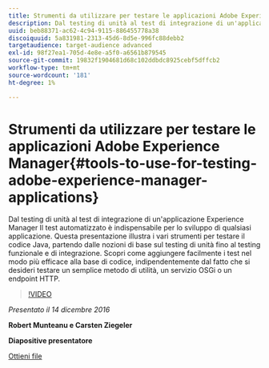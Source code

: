 ```yaml
---
title: Strumenti da utilizzare per testare le applicazioni Adobe Experience Manager
description: Dal testing di unità al test di integrazione di un'applicazione Experience Manager Il test automatizzato è indispensabile per lo sviluppo di qualsiasi applicazione. Questa presentazione illustra i vari strumenti per testare il codice Java, partendo dalle nozioni di base sul testing di unità fino al testing funzionale e di integrazione. Scopri come aggiungere facilmente i test nel modo più efficace alla base di codice, indipendentemente dal fatto che si desideri testare un semplice metodo di utilità, un servizio OSGi o un endpoint HTTP.
uuid: beb88371-ac62-4c94-9115-886455778a38
discoiquuid: 5a831981-2313-45d6-8d5e-996fc88debb2
targetaudience: target-audience advanced
exl-id: 98f27ea1-705d-4e8e-a5f0-a6561b879545
source-git-commit: 19832f1904681d68c102ddbdc8925cebf5dffcb2
workflow-type: tm+mt
source-wordcount: '181'
ht-degree: 1%

---
```


# Strumenti da utilizzare per testare le applicazioni Adobe Experience Manager{#tools-to-use-for-testing-adobe-experience-manager-applications}

Dal testing di unità al test di integrazione di un&#39;applicazione Experience Manager Il test automatizzato è indispensabile per lo sviluppo di qualsiasi applicazione. Questa presentazione illustra i vari strumenti per testare il codice Java, partendo dalle nozioni di base sul testing di unità fino al testing funzionale e di integrazione. Scopri come aggiungere facilmente i test nel modo più efficace alla base di codice, indipendentemente dal fatto che si desideri testare un semplice metodo di utilità, un servizio OSGi o un endpoint HTTP.

>[!VIDEO](https://video.tv.adobe.com/v/19302/?quality=9)

*Presentato il 14 dicembre 2016*

**Robert Munteanu e Carsten Ziegeler**

**Diapositive presentatore**

[Ottieni file](assets/aem-gems-tools-for-testing-12-14-16.pdf)
<!--
[Get back to the Overview](https://helpx.adobe.com/experience-manager/kt/eseminars/gems/aem-index.html)
-->

